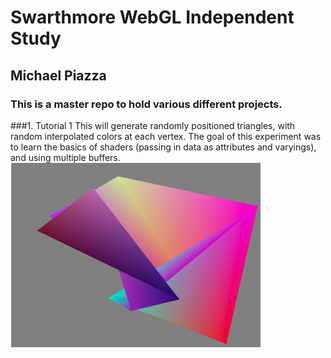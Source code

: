 # Swarthmore WebGL Independent Study
## Michael Piazza

### This is a master repo to hold various different projects.

###1. Tutorial 1
This will generate randomly positioned triangles, with random interpolated colors at each vertex. The goal of this experiment was to learn the basics of shaders (passing in data as attributes and varyings), and using multiple buffers.
<img src="images/vertex_color_2.png" width="400"/>
